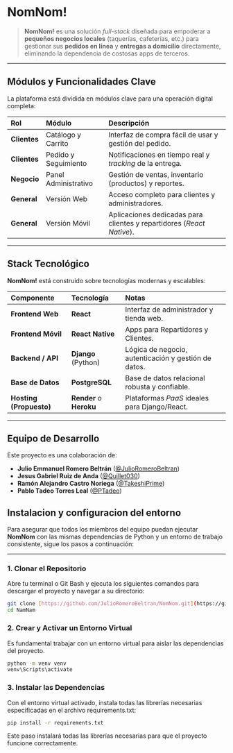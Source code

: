 # NomNom\! 

> **NomNom\!** es una solución *full-stack* diseñada para empoderar a **pequeños negocios locales** (taquerías, cafeterías, etc.) para gestionar sus **pedidos en línea** y **entregas a domicilio** directamente, eliminando la dependencia de costosas apps de terceros.

-----

## Módulos y Funcionalidades Clave

La plataforma está dividida en módulos clave para una operación digital completa:

| Rol | Módulo | Descripción |
| :--- | :--- | :--- |
| **Clientes** |  Catálogo y Carrito | Interfaz de compra fácil de usar y gestión del pedido. |
| **Clientes** |  Pedido y Seguimiento | Notificaciones en tiempo real y *tracking* de la entrega. |
| **Negocio** |  Panel Administrativo | Gestión de ventas, inventario (productos) y reportes. |
| **General** |  Versión Web | Acceso completo para clientes y administradores. |
| **General** |  Versión Móvil | Aplicaciones dedicadas para clientes y repartidores (*React Native*). |

-----

## Stack Tecnológico

**NomNom\!** está construido sobre tecnologías modernas y escalables:

| Componente | Tecnología | Notas |
| :--- | :--- | :--- |
| **Frontend Web** | **React** | Interfaz de administrador y tienda web. |
| **Frontend Móvil** | **React Native** | Apps para Repartidores y Clientes. |
| **Backend / API** | **Django** (Python) | Lógica de negocio, autenticación y gestión de datos. |
| **Base de Datos** | **PostgreSQL** | Base de datos relacional robusta y confiable. |
| **Hosting (Propuesto)** | **Render** o **Heroku** | Plataformas *PaaS* ideales para Django/React. |

-----

## Equipo de Desarrollo

Este proyecto es una colaboración de:

  * **Julio Emmanuel Romero Beltrán** ([@JulioRomeroBeltran][1])
  * **Jesus Gabriel Ruiz de Anda** ([@Quillet030][2])
  * **Ramón Alejandro Castro Noriega** ([@TakeshiPrime][3])
  * **Pablo Tadeo Torres Leal** ([@PTadeo][4])


[1]: https://github.com/JulioRomeroBeltran
[2]: https://github.com/Quillet030
[3]: https://github.com/TakeshiPrime
[4]: https://github.com/PTadeo


## Instalacion y configuracion del entorno

Para asegurar que todos los miembros del equipo puedan ejecutar **NomNom** con las mismas dependencias de Python y un entorno de trabajo consistente, sigue los pasos a continuación:

---

### 1. Clonar el Repositorio

Abre tu terminal o Git Bash y ejecuta los siguientes comandos para descargar el proyecto y navegar a su directorio:

```bash
git clone [https://github.com/JulioRomeroBeltran/NomNom.git](https://github.com/JulioRomeroBeltran/NomNom.git)
cd NamNam
```

### 2. Crear y Activar un Entorno Virtual

Es fundamental trabajar con un entorno virtual para aislar las dependencias del proyecto.

```bash
python -m venv venv
venv\Scripts\activate
```

### 3. Instalar las Dependencias

Con el entorno virtual activado, instala todas las librerías necesarias especificadas en el archivo requirements.txt:

```bash
pip install -r requirements.txt
```
Este paso instalará todas las librerías necesarias para que el proyecto funcione correctamente.
